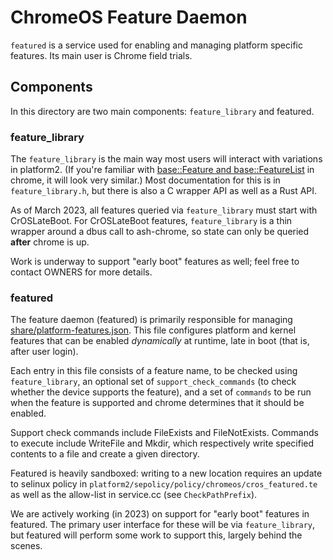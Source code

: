# ChromeOS Feature Daemon

`featured` is a service used for enabling and managing platform specific
features. Its main user is Chrome field trials.

## Components

In this directory are two main components: `feature_library` and featured.

### feature\_library

The `feature_library` is the main way most users will interact with variations
in platform2. (If you're familiar with
[base::Feature and base::FeatureList](https://source.chromium.org/chromium/chromium/src/+/main:base/feature_list.h)
in chrome, it will look very similar.)  Most documentation for this is in
`feature_library.h`, but there is also a C wrapper API as well as a Rust API.

As of March 2023, all features queried via `feature_library` must start with
CrOSLateBoot. For CrOSLateBoot features, `feature_library` is a thin wrapper
around a dbus call to ash-chrome, so state can only be queried **after** chrome
is up.

Work is underway to support "early boot" features as well; feel free to contact
OWNERS for more details.

### featured

The feature daemon (featured) is primarily responsible for managing
[share/platform-features.json](https://source.chromium.org/chromiumos/chromiumos/codesearch/+/main:src/platform2/featured/share/platform-features.json).
This file configures platform and kernel features that can be enabled
_dynamically_ at runtime, late in boot (that is, after user login).

Each entry in this file consists of a feature name, to be checked using
`feature_library`, an optional set of `support_check_commands` (to check whether
the device supports the feature), and a set of `commands` to be run when the
feature is supported and chrome determines that it should be enabled.

Support check commands include FileExists and FileNotExists. Commands to execute
include WriteFile and Mkdir, which respectively write specified contents to a
file and create a given directory.

Featured is heavily sandboxed: writing to a new location requires an update to
selinux policy in `platform2/sepolicy/policy/chromeos/cros_featured.te` as well
as the allow-list in service.cc (see `CheckPathPrefix`).

We are actively working (in 2023) on support for "early boot" features in
featured. The primary user interface for these will be via `feature_library`,
but featured will perform some work to support this, largely behind the scenes.
